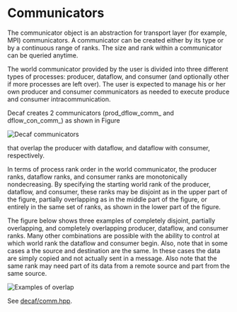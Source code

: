 # Communicators

The communicator object is an abstraction for transport layer (for
example, MPI) communicators. A communicator can be created either by
its type or by a continuous range of ranks. The size and rank within a
communicator can be queried anytime.

The world communicator provided by the user is divided into three
different types of processes: producer, dataflow, and consumer (and
optionally other if more processes are left over). The user is
expected to manage his or her own producer and consumer communicators
as needed to execute produce and consumer intracommunication.

Decaf creates 2 communicators
(prod_dflow_comm_ and dflow_con_comm_) as shown in Figure

![Decaf communicators](https://bitbucket.org/tpeterka1/decaf/raw/master/doc/figs/comms.png)

that overlap the producer with
dataflow, and dataflow with consumer, respectively.

In terms of process rank order in the world communicator, the producer
ranks, dataflow ranks, and consumer ranks are monotonically
nondecreasing. By specifying the starting world rank of the producer,
dataflow, and consumer, these ranks may be disjoint as in the upper
part of the figure, partially overlapping as in the middle part of the figure, or
entirely in the same set of ranks, as shown in the lower part of the
figure.

The figure below shows three examples of completely disjoint, partially overlapping, and completely overlapping producer, dataflow, and consumer ranks. Many other combinations are possible with the ability to control at which world rank the dataflow and consumer begin. Also, note that in some cases a the source and destination are the same. In these cases the data are simply copied and not actually sent in a message. Also note that the same rank may need part of its data from a remote source and part from the same source.

![Examples of overlap](https://bitbucket.org/tpeterka1/decaf/raw/master/doc/figs/overlap.png)

See [decaf/comm.hpp](../include/decaf/comm.hpp).
